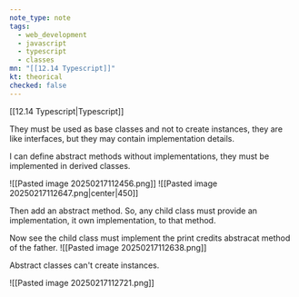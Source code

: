 ```yaml
---
note_type: note
tags:
  - web_development
  - javascript
  - typescript
  - classes
mn: "[[12.14 Typescript]]"
kt: theorical
checked: false
---
```

[[12.14 Typescript|Typescript]]

They must be used as base classes and not to create instances, they are like interfaces, but they may contain implementation details.

I can define abstract methods without implementations, they must be implemented in derived classes.

![[Pasted image 20250217112456.png]]
![[Pasted image 20250217112647.png|center|450]]

Then add an abstract method. So, any child class must provide an implementation, it own implementation, to that method.

 Now see the child class must implement the print credits abstracat method of the father.
![[Pasted image 20250217112638.png]]

Abstract classes can't create instances.

![[Pasted image 20250217112721.png]]

